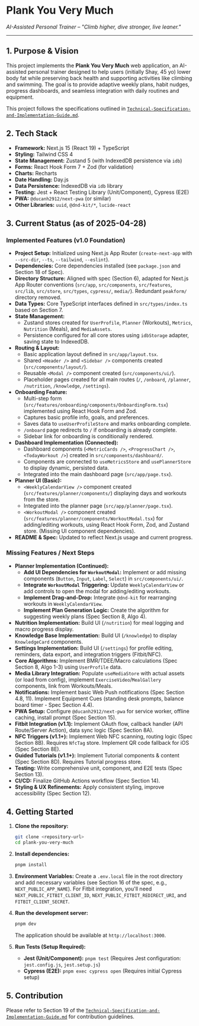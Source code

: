 # Plank You Very Much

_AI-Assisted Personal Trainer – "Climb higher, dive stronger, live leaner."_

---

## 1. Purpose & Vision

This project implements the **Plank You Very Much** web application, an AI-assisted personal trainer designed to help users (initially Shay, 45 yo) lower body fat while preserving back health and supporting activities like climbing and swimming. The goal is to provide adaptive weekly plans, habit nudges, progress dashboards, and seamless integration with daily routines and equipment.

This project follows the specifications outlined in [`Technical-Specification-and-Implementation-Guide.md`](./Technical-Specification-and-Implementation-Guide.md).

## 2. Tech Stack

*   **Framework:** Next.js 15 (React 19) + TypeScript
*   **Styling:** Tailwind CSS 4
*   **State Management:** Zustand 5 (with IndexedDB persistence via `idb`)
*   **Forms:** React Hook Form 7 + Zod (for validation)
*   **Charts:** Recharts
*   **Date Handling:** Day.js
*   **Data Persistence:** IndexedDB via `idb` library
*   **Testing:** Jest + React Testing Library (Unit/Component), Cypress (E2E)
*   **PWA:** `@ducanh2912/next-pwa` (or similar)
*   **Other Libraries:** `uuid`, `@dnd-kit/*`, `lucide-react`

## 3. Current Status (as of 2025-04-28)

### Implemented Features (v1.0 Foundation)

*   **Project Setup:** Initialized using Next.js App Router (`create-next-app` with `--src-dir`, `--ts`, `--tailwind`, `--eslint`).
*   **Dependencies:** Core dependencies installed (see `package.json` and Section 18 of Spec).
*   **Directory Structure:** Aligned with spec (Section 6), adapted for Next.js App Router conventions (`src/app`, `src/components`, `src/features`, `src/lib`, `src/store`, `src/types`, `cypress/`, `media/`). Redundant `peakform/` directory removed.
*   **Data Types:** Core TypeScript interfaces defined in `src/types/index.ts` based on Section 7.
*   **State Management:**
    *   Zustand stores created for `UserProfile`, `Planner` (Workouts), `Metrics`, `Nutrition` (Meals), and `MediaAssets`.
    *   Persistence configured for all core stores using `idbStorage` adapter, saving state to IndexedDB.
*   **Routing & Layout:**
    *   Basic application layout defined in `src/app/layout.tsx`.
    *   Shared `<Header />` and `<Sidebar />` components created (`src/components/layout/`).
    *   Reusable `<Modal />` component created (`src/components/ui/`).
    *   Placeholder pages created for all main routes (`/`, `/onboard`, `/planner`, `/nutrition`, `/knowledge`, `/settings`).
*   **Onboarding Feature:**
    *   Multi-step form (`src/features/onboarding/components/OnboardingForm.tsx`) implemented using React Hook Form and Zod.
    *   Captures basic profile info, goals, and preferences.
    *   Saves data to `useUserProfileStore` and marks onboarding complete.
    *   `/onboard` page redirects to `/` if onboarding is already complete.
    *   Sidebar link for onboarding is conditionally rendered.
*   **Dashboard Implementation (Connected):**
    *   Dashboard components (`<MetricCards />`, `<ProgressChart />`, `<TodayWorkout />`) created in `src/components/dashboard/`.
    *   Components are connected to `useMetricsStore` and `usePlannerStore` to display dynamic, persisted data.
    *   Integrated into the main dashboard page (`src/app/page.tsx`).
*   **Planner UI (Basic):**
    *   `<WeeklyCalendarView />` component created (`src/features/planner/components/`) displaying days and workouts from the store.
    *   Integrated into the planner page (`src/app/planner/page.tsx`).
    *   `<WorkoutModal />` component created (`src/features/planner/components/WorkoutModal.tsx`) for adding/editing workouts, using React Hook Form, Zod, and Zustand store. (Missing UI component dependencies).
*   **README & Spec:** Updated to reflect Next.js usage and current progress.

### Missing Features / Next Steps

*   **Planner Implementation (Continued):**
    *   **Add UI Dependencies for `WorkoutModal`:** Implement or add missing components (`Button`, `Input`, `Label`, `Select`) in `src/components/ui/`.
    *   **Integrate `WorkoutModal` Triggering:** Update `WeeklyCalendarView` or add controls to open the modal for adding/editing workouts.
    *   **Implement Drag-and-Drop:** Integrate `@dnd-kit` for rearranging workouts in `WeeklyCalendarView`.
    *   **Implement Plan Generation Logic:** Create the algorithm for suggesting weekly plans (Spec Section 8, Algo 4).
*   **Nutrition Implementation:** Build UI (`/nutrition`) for meal logging and macro progress display.
*   **Knowledge Base Implementation:** Build UI (`/knowledge`) to display `KnowledgeCard` components.
*   **Settings Implementation:** Build UI (`/settings`) for profile editing, reminders, data export, and integration triggers (Fitbit/NFC).
*   **Core Algorithms:** Implement BMR/TDEE/Macro calculations (Spec Section 8, Algo 1-3) using `UserProfile` data.
*   **Media Library Integration:** Populate `useMediaStore` with actual assets (or load from config), implement `ExerciseVideo`/`MealGallery` components, link from Workouts/Meals.
*   **Notifications:** Implement basic Web Push notifications (Spec Section 4.8, 11). Implement Equipment Cues (standing desk prompts, balance board timer - Spec Section 4.4).
*   **PWA Setup:** Configure `@ducanh2912/next-pwa` for service worker, offline caching, install prompt (Spec Section 15).
*   **Fitbit Integration (v1.1):** Implement OAuth flow, callback handler (API Route/Server Action), data sync logic (Spec Section 8A).
*   **NFC Triggers (v1.1+):** Implement Web NFC scanning, routing logic (Spec Section 8B). Requires `NfcTag` store. Implement QR code fallback for iOS (Spec Section 8E).
*   **Guided Tutorials (v1.1+):** Implement Tutorial components & content (Spec Section 8D). Requires Tutorial progress store.
*   **Testing:** Write comprehensive unit, component, and E2E tests (Spec Section 13).
*   **CI/CD:** Finalize GitHub Actions workflow (Spec Section 14).
*   **Styling & UX Refinements:** Apply consistent styling, improve accessibility (Spec Section 12).

## 4. Getting Started

1.  **Clone the repository:**
    ```bash
    git clone <repository-url>
    cd plank-you-very-much
    ```
2.  **Install dependencies:**
    ```bash
    pnpm install
    ```
3.  **Environment Variables:**
    Create a `.env.local` file in the root directory and add necessary variables (see Section 16 of the spec, e.g., `NEXT_PUBLIC_APP_NAME`). For Fitbit integration, you'll need `NEXT_PUBLIC_FITBIT_CLIENT_ID`, `NEXT_PUBLIC_FITBIT_REDIRECT_URI`, and `FITBIT_CLIENT_SECRET`.
4.  **Run the development server:**
    ```bash
    pnpm dev
    ```
    The application should be available at `http://localhost:3000`.

5.  **Run Tests (Setup Required):**
    *   **Jest (Unit/Component):** `pnpm test` (Requires Jest configuration: `jest.config.js`, `jest.setup.js`)
    *   **Cypress (E2E):** `pnpm exec cypress open` (Requires initial Cypress setup)

## 5. Contribution

Please refer to Section 19 of the [`Technical-Specification-and-Implementation-Guide.md`](./Technical-Specification-and-Implementation-Guide.md) for contribution guidelines. 